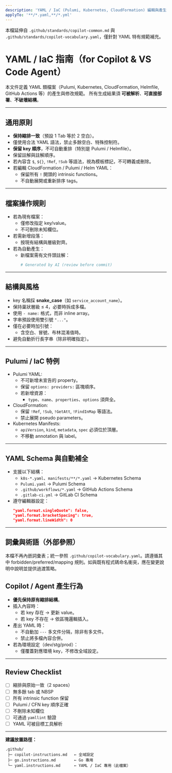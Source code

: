 ```yaml
---
description: 'YAML / IaC (Pulumi, Kubernetes, CloudFormation) 編輯與產生規範'
applyTo: '**/*.yaml,**/*.yml'
---
```


本檔延伸自 `.github/standards/copilot-common.md` 與 `.github/standards/copilot-vocabulary.yaml`，僅針對 YAML 特有規範補充。

# YAML / IaC 指南（for Copilot & VS Code Agent）

本文件定義 YAML 類檔案（Pulumi, Kubernetes, CloudFormation, Helmfile, GitHub Actions 等）的產生與修改規範。
所有生成結果須 **可被解析**、**可直接部署**、**不破壞結構**。

---

## 通用原則

- **保持縮排一致**（預設 1 Tab 等於 2 空白）。
- 僅使用合法 YAML 語法，禁止多餘空白、特殊控制符。
- **保留 key 順序**，不可自動重排（特別是 Pulumi / Helmfile）。
- 保留註解與註解順序。
- 若內容含 `$`, `${}`, `!Ref`, `!Sub` 等語法，視為模板標記，不可轉義或刪除。
- 若編輯 CloudFormation / Pulumi / Helm YAML：
  - 保留所有 `!` 開頭的 intrinsic functions。
  - 不自動展開或重新排序 tags。

---

## 檔案操作規則

- 若為現有檔案：
  - 僅修改指定 key/value。
  - 不可刪除未知欄位。
- 若需新增段落：
  - 按現有結構與層級對齊。
- 若為自動產生：
  - 新檔案需有文件頭註解：
    ```yaml
    # Generated by AI (review before commit)
    ```

---

## 結構與風格

- key 名稱採 **snake_case**（如 `service_account_name`）。
- 保持巢狀層級 ≤ 4，必要時拆成多檔。
- 使用 `- name:` 格式，而非 inline array。
- 字串預設使用雙引號 `"..."`。
- 僅在必要時加引號：
  - 含空白、冒號、布林混淆值時。
- 避免自動折行長字串（除非明確指定）。

---

## Pulumi / IaC 特例

- Pulumi YAML:
  - 不可新增未宣告的 property。
  - 保留 `options: providers:` 區塊順序。
  - 若新增資源：
    - `type`、`name`、`properties`、`options` 須齊全。
- CloudFormation:
  - 保留 `!Ref`, `!Sub`, `!GetAtt`, `!FindInMap` 等語法。
  - 禁止展開 pseudo parameters。
- Kubernetes Manifests:
  - `apiVersion`, `kind`, `metadata`, `spec` 必須位於頂層。
  - 不移動 annotation 與 label。

---

## YAML Schema 與自動補全

- 支援以下結構：
  - `k8s-*.yaml`、`manifests/**/*.yaml` → Kubernetes Schema
  - `Pulumi.yaml` → Pulumi Schema
  - `.github/workflows/*.yaml` → GitHub Actions Schema
  - `.gitlab-ci.yml` → GitLab CI Schema
- 遵守編輯器設定：
  ```json
  "yaml.format.singleQuote": false,
  "yaml.format.bracketSpacing": true,
  "yaml.format.lineWidth": 0
  ```

---

## 詞彙與術語（外部參照）

本檔不再內嵌詞彙表；統一參照 `.github/copilot-vocabulary.yaml`。請遵循其中 forbidden/preferred/mapping 規則。如與既有程式碼命名衝突，應在變更說明中說明並提供過渡策略。

## Copilot / Agent 產生行為

- **優先保持原有縮排結構**。
- 插入內容時：
  - 若 key 存在 → 更新 value。
  - 若 key 不存在 → 依區塊邏輯插入。
- 產出 YAML 時：
  - 不自動加 `---` 多文件分隔，除非有多文件。
  - 禁止將多檔內容合併。
- 若為環境設定（dev/stg/prod）：
  - 僅覆蓋對應環境 key，不修改全域設定。

---

## Review Checklist

- [ ] 縮排與原始一致（2 spaces）
- [ ] 無多餘 tab 或 NBSP
- [ ] 所有 intrinsic function 保留
- [ ] Pulumi / CFN key 順序正確
- [ ] 不刪除未知欄位
- [ ] 可通過 `yamllint` 驗證
- [ ] YAML 可被目標工具解析

---

 **建議放置路徑：**
```
.github/
 ├─ copilot-instructions.md   ← 全域設定
 ├─ go.instructions.md        ← Go 專用
 └─ yaml.instructions.md      ← YAML / IaC 專用（此檔案）
```
